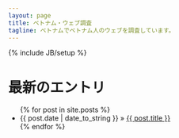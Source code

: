 ```yaml
---
layout: page
title: ベトナム・ウェブ調査
tagline: ベトナムでベトナム人のウェブを調査しています。
---
```

{% include JB/setup %}

# 最新のエントリ

<ul class="posts">
  {% for post in site.posts %}
    <li><span>{{ post.date | date_to_string }}</span> &raquo; <a href="{{ BASE_PATH }}{{ post.url }}">{{ post.title }}</a></li>
  {% endfor %}
</ul>
